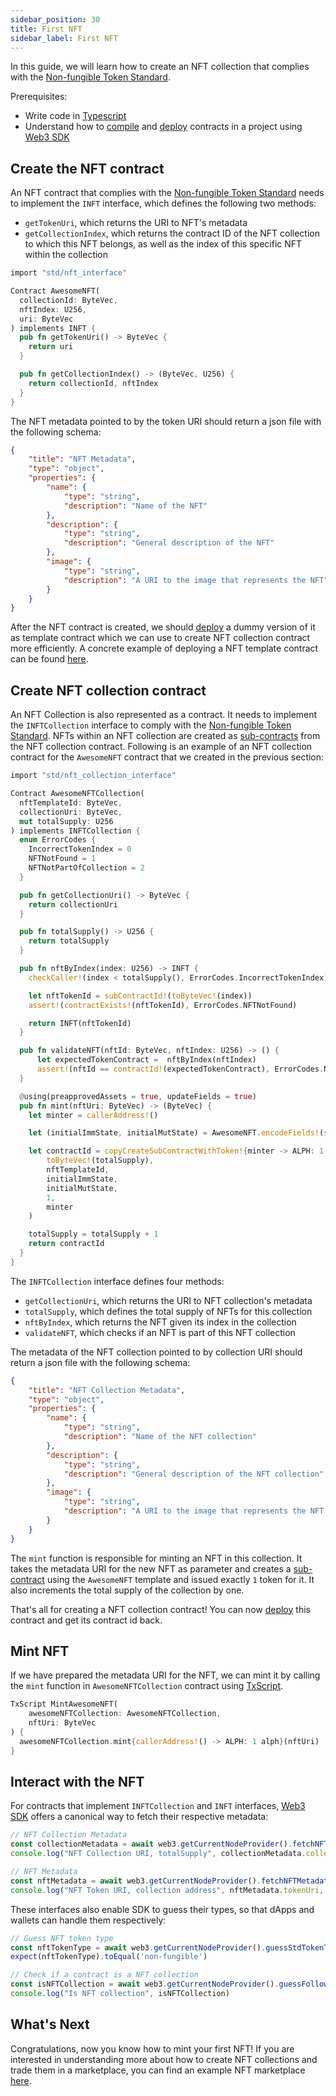 ```yaml
---
sidebar_position: 30
title: First NFT
sidebar_label: First NFT
---
```


In this guide, we will learn how to create an NFT collection that
complies with the [Non-fungible Token
Standard](/dapps/standards/non-fungible-tokens).

Prerequisites:

- Write code in [Typescript](https://www.typescriptlang.org/)
- Understand how to [compile](/dapps/tutorials/quick-start#compile-your-contract)
  and [deploy](/dapps/tutorials/quick-start#deploy-your-contract)
  contracts in a project using [Web3 SDK](/dapps/sdk/getting-started)

## Create the NFT contract

An NFT contract that complies with the [Non-fungible Token
Standard](/dapps/standards/non-fungible-tokens) needs to implement
the `INFT` interface, which defines the following two methods:

- `getTokenUri`, which returns the URI to NFT's metadata
- `getCollectionIndex`, which returns the contract ID of the NFT
  collection to which this NFT belongs, as well as the index of this
  specific NFT within the collection

```rust
import "std/nft_interface"

Contract AwesomeNFT(
  collectionId: ByteVec,
  nftIndex: U256,
  uri: ByteVec
) implements INFT {
  pub fn getTokenUri() -> ByteVec {
    return uri
  }

  pub fn getCollectionIndex() -> (ByteVec, U256) {
    return collectionId, nftIndex
  }
}
```

The NFT metadata pointed to by the token URI should return a json file
with the following schema:

```json
{
    "title": "NFT Metadata",
    "type": "object",
    "properties": {
        "name": {
            "type": "string",
            "description": "Name of the NFT"
        },
        "description": {
            "type": "string",
            "description": "General description of the NFT"
        },
        "image": {
            "type": "string",
            "description": "A URI to the image that represents the NFT"
        }
    }
}
```

After the NFT contract is created, we should
[deploy](/dapps/tutorials/quick-start#deploy-your-contract)
a dummy version of it as template contract which we can use to create
NFT collection contract more efficiently. A concrete example of
deploying a NFT template contract can be found
[here](https://github.com/alephium/alephium-nft/blob/master/scripts/02_deploy_nft_template.ts).

## Create NFT collection contract

An NFT Collection is also represented as a contract. It needs to
implement the `INFTCollection` interface to comply with the
[Non-fungible Token
Standard](/dapps/standards/non-fungible-tokens). NFTs within an NFT
collection are created as
[sub-contracts](/dapps/concepts/programming-model#sub-contract) from
the NFT collection contract. Following is an example of an NFT
collection contract for the `AwesomeNFT` contract that we created in
the previous section:

```rust
import "std/nft_collection_interface"

Contract AwesomeNFTCollection(
  nftTemplateId: ByteVec,
  collectionUri: ByteVec,
  mut totalSupply: U256
) implements INFTCollection {
  enum ErrorCodes {
    IncorrectTokenIndex = 0
    NFTNotFound = 1
    NFTNotPartOfCollection = 2
  }

  pub fn getCollectionUri() -> ByteVec {
    return collectionUri
  }

  pub fn totalSupply() -> U256 {
    return totalSupply
  }

  pub fn nftByIndex(index: U256) -> INFT {
    checkCaller!(index < totalSupply(), ErrorCodes.IncorrectTokenIndex)

    let nftTokenId = subContractId!(toByteVec!(index))
    assert!(contractExists!(nftTokenId), ErrorCodes.NFTNotFound)

    return INFT(nftTokenId)
  }

  pub fn validateNFT(nftId: ByteVec, nftIndex: U256) -> () {
      let expectedTokenContract =  nftByIndex(nftIndex)
      assert!(nftId == contractId!(expectedTokenContract), ErrorCodes.NFTNotPartOfCollection)
  }

  @using(preapprovedAssets = true, updateFields = true)
  pub fn mint(nftUri: ByteVec) -> (ByteVec) {
    let minter = callerAddress!()

    let (initialImmState, initialMutState) = AwesomeNFT.encodeFields!(selfContractId!(), totalSupply, nftUri)

    let contractId = copyCreateSubContractWithToken!{minter -> ALPH: 1 alph}(
        toByteVec!(totalSupply),
        nftTemplateId,
        initialImmState,
        initialMutState,
        1,
        minter
    )

    totalSupply = totalSupply + 1
    return contractId
  }
}
```

The `INFTCollection` interface defines four methods:

- `getCollectionUri`, which returns the URI to NFT collection's
  metadata
- `totalSupply`, which defines the total supply of NFTs for this
  collection
- `nftByIndex`, which returns the NFT given its index in the collection
- `validateNFT`, which checks if an NFT is part of this NFT collection

The metadata of the NFT collection pointed to by collection URI should
return a json file with the following schema:

```json
{
    "title": "NFT Collection Metadata",
    "type": "object",
    "properties": {
        "name": {
            "type": "string",
            "description": "Name of the NFT collection"
        },
        "description": {
            "type": "string",
            "description": "General description of the NFT collection"
        },
        "image": {
            "type": "string",
            "description": "A URI to the image that represents the NFT collection"
        }
    }
}
```

The `mint` function is responsible for minting an NFT in this
collection. It takes the metadata URI for the new NFT as parameter and
creates a
[sub-contract](/dapps/concepts/programming-model#sub-contract) using
the `AwesomeNFT` template and issued exactly `1` token for it. It also
increments the total supply of the collection by one.

That's all for creating a NFT collection contract! You can
now [deploy](/dapps/tutorials/quick-start#deploy-your-contract)
this contract and get its contract id back.

## Mint NFT

If we have prepared the metadata URI for the NFT, we can mint it by
calling the `mint` function in `AwesomeNFTCollection` contract using
[TxScript](/dapps/sdk/interact-with-contracts#txscript-transactions).

```rust
TxScript MintAwesomeNFT(
    awesomeNFTCollection: AwesomeNFTCollection,
    nftUri: ByteVec
) {
  awesomeNFTCollection.mint{callerAddress!() -> ALPH: 1 alph}(nftUri)
}
```

## Interact with the NFT

For contracts that implement `INFTCollection` and `INFT` interfaces,
[Web3 SDK](/dapps/sdk/getting-started) offers a canonical way to fetch their respective metadata:

```typescript
// NFT Collection Metadata
const collectionMetadata = await web3.getCurrentNodeProvider().fetchNFTCollectionMetaData(nftCollection.contractId)
console.log("NFT Collection URI, totalSupply", collectionMetadata.collectionUri, collectionMetadata.totalSupply)

// NFT Metadata
const nftMetadata = await web3.getCurrentNodeProvider().fetchNFTMetadata(nft.contractId)
console.log("NFT Token URI, collection address", nftMetadata.tokenUri, nftMetadata.collectionAddress)
```

These interfaces also enable SDK to guess their types, so that dApps
and wallets can handle them respectively:


```typescript
// Guess NFT token type
const nftTokenType = await web3.getCurrentNodeProvider().guessStdTokenType(nft.contractId)
expect(nftTokenType).toEqual('non-fungible')

// Check if a contract is a NFT collection
const isNFTCollection = await web3.getCurrentNodeProvider().guessFollowsNFTCollectionStd(nftCollection.contractId)
console.log("Is NFT collection", isNFTCollection)
```

## What's Next

Congratulations, now you know how to mint your first NFT! If you are
interested in understanding more about how to create NFT collections
and trade them in a marketplace, you can find an example NFT
marketplace [here](https://github.com/alephium/alephium-nft).
